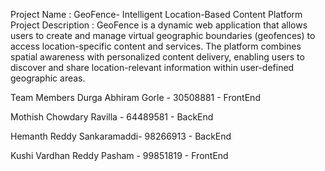 Project Name : GeoFence- Intelligent Location-Based Content Platform
Project Description :
GeoFence is a dynamic web application that allows users to create and manage virtual geographic boundaries (geofences) to access location-specific content and services. The platform combines spatial awareness with personalized content delivery, enabling users to discover and share location-relevant information within user-defined geographic areas.

Team Members
Durga Abhiram Gorle - 30508881 - FrontEnd

Mothish Chowdary Ravilla - 64489581 - BackEnd

Hemanth Reddy Sankaramaddi- 98266913 - BackEnd

Kushi Vardhan Reddy Pasham - 99851819 - FrontEnd
